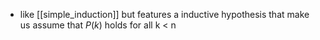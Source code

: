 - like [[simple_induction]] but features a inductive hypothesis that make us assume that $P(k)$ holds for all k < n
